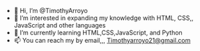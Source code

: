 - 👋 Hi, I’m @TimothyArroyo
- 👀 I’m interested in expanding my knowledge with HTML, CSS,, JavaScript and other languages
- 🌱 I’m currently learning HTML,CSS,JavaScript, and Python
- 📫 You can reach my by email,,, Timothyarroyo21@gmail.com


